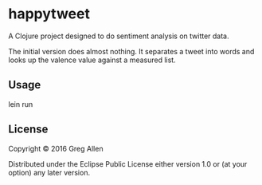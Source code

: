 # happytweet

A Clojure project designed to do sentiment analysis on twitter data.

The initial version does almost nothing.  It separates a tweet into words
and looks up the valence value against a measured list.

## Usage

lein run

## License

Copyright © 2016 Greg Allen

Distributed under the Eclipse Public License either version 1.0 or (at
your option) any later version.
